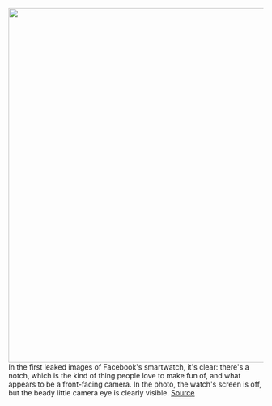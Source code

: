 <img src='https://cdn.vox-cdn.com/thumbor/xwoz8C9kVRns3Fehp-PNDTZxdyo=/0x0:400x244/1200x800/filters:focal(168x90:232x154)/cdn.vox-cdn.com/uploads/chorus_image/image/70060348/_1x_1.0.jpg' width='700px' /><br/>
In the first leaked images of Facebook's smartwatch, it's clear: there's a notch, which is the kind of thing people love to make fun of, and what appears to be a front-facing camera. In the photo, the watch's screen is off, but the beady little camera eye is clearly visible.
<a href='https://www.theverge.com/2021/10/28/22751702/facebook-meta-smartwatch-camera-notch-image-leak-glasses-wearables'> Source <a/>